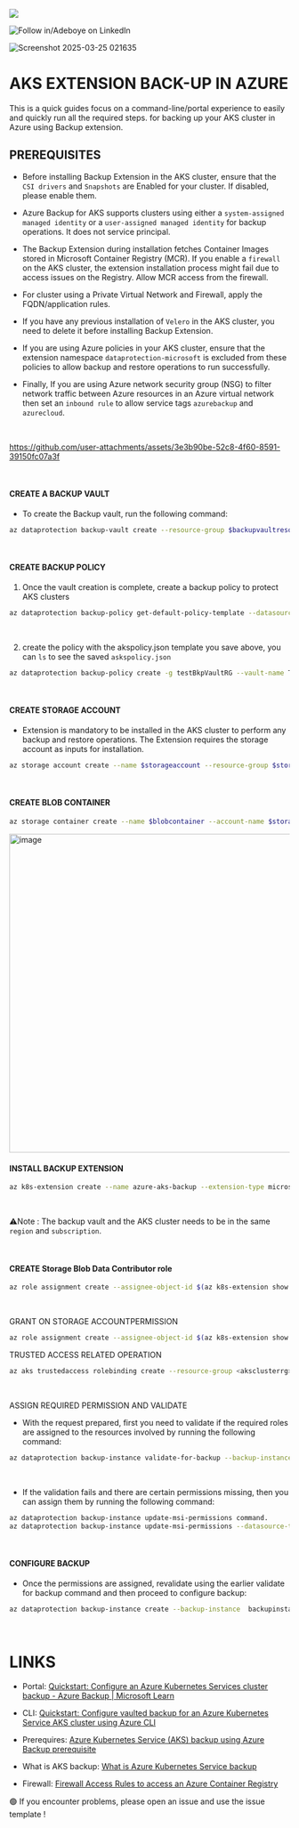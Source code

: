 <a href="https://www.linkedin.com/in/adeboye-famurewa-700b9426/"><img src="https://img.shields.io/badge/LinkedIn-0077B5?style=for-the-badge&logo=linkedin&logoColor=white"></a> 

![](https://img.shields.io/badge/Follow%20%ad-1.4k-blue?logo=linkedin&style=social "Follow in/Adeboye on LinkedIn") 


![Screenshot 2025-03-25 021635](https://github.com/user-attachments/assets/f06aa678-8b8e-46d2-8cff-cdfc1e355da9)


# AKS EXTENSION BACK-UP IN AZURE

This is a quick guides focus on a command-line/portal experience to easily and quickly run all the required steps. for backing up your AKS cluster in Azure using Backup extension.
<br/>


## PREREQUISITES

- Before installing Backup Extension in the AKS cluster, ensure that the `CSI drivers` and `Snapshots` are Enabled for your cluster. If disabled, please enable them.


- Azure Backup for AKS supports clusters using either a `system-assigned managed identity` or a `user-assigned managed identity` for backup operations. It does not service principal.


- The Backup Extension during installation fetches Container Images stored in Microsoft Container Registry (MCR). If you enable a `firewall` on the AKS cluster, the extension installation process might fail due to access issues on the Registry.  Allow MCR access from the firewall.


- For cluster using a Private Virtual Network and Firewall, apply the FQDN/application rules.


- If you have any previous installation of `Velero` in the AKS cluster, you need to delete it before installing Backup Extension.


- If you are using Azure policies in your AKS cluster, ensure that the extension namespace `dataprotection-microsoft` is excluded from these policies to allow backup and restore operations to run successfully.


- Finally, If you are using Azure network security group (NSG) to filter network traffic between Azure resources in an Azure virtual network then set an `inbound rule` to allow service tags `azurebackup` and `azurecloud`.

<br/>

https://github.com/user-attachments/assets/3e3b90be-52c8-4f60-8591-39150fc07a3f

<br/>

#### CREATE A BACKUP VAULT

- To create the Backup vault, run the following command:

```sh
az dataprotection backup-vault create --resource-group $backupvaultresourcegroup --vault-name $backupvault --location $region --type SystemAssigned --storage-settings datastore-type="VaultStore" type="GeoRedundant“
```
<br/>

#### CREATE BACKUP POLICY

1. Once the vault creation is complete, create a backup policy to protect AKS clusters


```sh
az dataprotection backup-policy get-default-policy-template --datasource-type AzureKubernetesService > akspolicy.json
```
<br/>

2. create the policy with the akspolicy.json template you save above, you can `ls` to see the saved `askspolicy.json`

```sh
az dataprotection backup-policy create -g testBkpVaultRG --vault-name TestBkpVault -n mypolicy --policy akspolicy.json
```

<br/>

#### CREATE STORAGE ACCOUNT

- Extension is mandatory to be installed in the AKS cluster to perform any backup and restore operations. The Extension requires the storage account as inputs for installation.

```sh
az storage account create --name $storageaccount --resource-group $storageaccountresourcegroup --location $region --sku Standard_LRS
```

<br/>

#### CREATE BLOB CONTAINER

```sh
az storage container create --name $blobcontainer --account-name $storageaccount --auth-mode login
```



<img width="573" alt="image" src="https://github.com/user-attachments/assets/af4f29eb-bf53-4d7c-94d2-5d01d704ae5b" />


<br/>

#### INSTALL BACKUP EXTENSION

```sh
az k8s-extension create --name azure-aks-backup --extension-type microsoft.dataprotection.kubernetes --scope cluster --cluster-type managedClusters --cluster-name $akscluster --resource-group $aksclusterresourcegroup --release-train stable --configuration-settings blobContainer=$blobcontainer storageAccount=$storageaccount storageAccountResourceGroup=$storageaccountresourcegroup storageAccountSubscriptionId=$subscriptionId
```

<br/>

⚠️Note : The backup vault and the AKS cluster needs to be in the same `region` and `subscription`.

<br/>


#### CREATE Storage Blob Data Contributor role 

```sh
az role assignment create --assignee-object-id $(az k8s-extension show --name azure-aks-backup --cluster-name $akscluster --resource-group $aksclusterresourcegroup --cluster-type managedClusters --query aksAssignedIdentity.principalId --output tsv) --role 'Storage Blob Data Contributor' --scope /subscriptions/$subscriptionId/resourceGroups/$storageaccountresourcegroup/providers/Microsoft.Storage/storageAccounts/$storageaccount
```

<br/>




GRANT ON STORAGE ACCOUNTPERMISSION
```sh
az role assignment create --assignee-object-id $(az k8s-extension show --name azure-aks-backup --cluster-name <aksclustername> --resource-group <aksclusterrg> --cluster-type managedClusters --query aksAssignedIdentity.principalId --output tsv) --role 'Storage Blob Data Contributor' --scope /subscriptions/<subscriptionid>/resourceGroups/<storageaccountrg>/providers/Microsoft.Storage/storageAccounts/<storageaccountname>
```

TRUSTED ACCESS RELATED OPERATION
```sh
az aks trustedaccess rolebinding create --resource-group <aksclusterrg> --cluster-name <aksclustername> --name <randomRoleBindingName> --source-resource-id $(az dataprotection backup-vault show --resource-group <vaultrg> --vault <VaultName> --query id -o tsv) --roles Microsoft.DataProtection/backupVaults/backup-operator
```
<br/>

ASSIGN REQUIRED PERMISSION AND VALIDATE


- With the request prepared, first you need to validate if the required roles are assigned to the resources involved by running the following command:

```sh
az dataprotection backup-instance validate-for-backup --backup-instance ./backupinstance.json --ids /subscriptions/$subscriptionId/resourceGroups/$backupvaultresourcegroup/providers/Microsoft.DataProtection/backupVaults/$backupvault
```
<br/>

- If the validation fails and there are certain permissions missing, then you can assign them by running the following command:


```sh
az dataprotection backup-instance update-msi-permissions command.
az dataprotection backup-instance update-msi-permissions --datasource-type AzureKubernetesService --operation Backup --permissions-scope ResourceGroup --vault-name $backupvault --resource-group $backupvaultresourcegroup --backup-instance backupinstance.json
```

<br/>

#### CONFIGURE BACKUP 
- Once the permissions are assigned, revalidate using the earlier validate for backup command and then proceed to configure backup:

```sh
az dataprotection backup-instance create --backup-instance  backupinstance.json --resource-group $backupvaultresourcegroup --vault-name $backupvault
```


<br/>


# LINKS 

- Portal:  [Quickstart: Configure an Azure Kubernetes Services cluster backup - Azure Backup | Microsoft Learn](https://learn.microsoft.com/en-us/azure/backup/quick-backup-aks)


- CLI:   [Quickstart: Configure vaulted backup for an Azure Kubernetes Service AKS cluster using Azure CLI](https://learn.microsoft.com/en-us/azure/backup/quick-kubernetes-backup-cli)


- Prerequires:   [Azure Kubernetes Service (AKS) backup using Azure Backup prerequisite](https://learn.microsoft.com/en-us/azure/backup/azure-kubernetes-service-cluster-backup-concept)


- What is AKS backup:   [What is Azure Kubernetes Service backup](https://learn.microsoft.com/en-us/azure/backup/azure-kubernetes-service-cluster-backup-concept)


- Firewall:  [Firewall Access Rules to access an Azure Container Registry](https://learn.microsoft.com/en-us/azure/container-registry/container-registry-firewall-access-rules#configure-client-firewall-rules-for-mcr](https://learn.microsoft.com/en-us/azure/backup/azure-kubernetes-service-backup-overview))



🟢 If you encounter problems, please open an issue and use the issue template !
